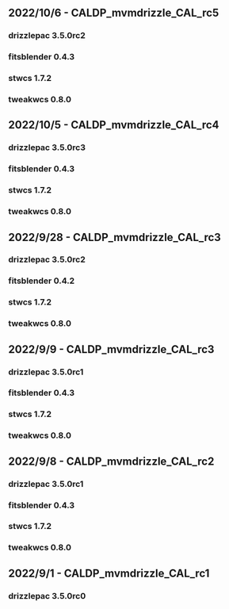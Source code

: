 ## 2022/10/6 - CALDP_mvmdrizzle_CAL_rc5
### drizzlepac 3.5.0rc2
### fitsblender 0.4.3
### stwcs 1.7.2
### tweakwcs 0.8.0

## 2022/10/5 - CALDP_mvmdrizzle_CAL_rc4
### drizzlepac 3.5.0rc3
### fitsblender 0.4.3
### stwcs 1.7.2
### tweakwcs 0.8.0

## 2022/9/28 - CALDP_mvmdrizzle_CAL_rc3
### drizzlepac 3.5.0rc2
### fitsblender 0.4.2
### stwcs 1.7.2
### tweakwcs 0.8.0

## 2022/9/9 - CALDP_mvmdrizzle_CAL_rc3
### drizzlepac 3.5.0rc1
### fitsblender 0.4.3
### stwcs 1.7.2
### tweakwcs 0.8.0

## 2022/9/8 - CALDP_mvmdrizzle_CAL_rc2
### drizzlepac 3.5.0rc1
### fitsblender 0.4.3
### stwcs 1.7.2
### tweakwcs 0.8.0

## 2022/9/1 - CALDP_mvmdrizzle_CAL_rc1
### drizzlepac 3.5.0rc0


